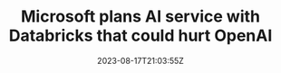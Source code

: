 ---
external: true
url: https://www.theinformation.com/articles/microsoft-plans-ai-service-with-databricks-that-could-hurt-openai
title: Microsoft plans AI service with Databricks that could hurt OpenAI
description: "Microsoft has hitched its wagon to OpenAI when it comes to selling artificial intelligence that can understand language and write emails, meeting summaries and slide decks. Now Microsoft has found a second horse to ride in the AI race: Databricks, which has positioned itself as a kind of anti-OpenAI."
date: 2023-08-17T21:03:55Z
icon: https://www.google.com/s2/favicons?domain=theinformation.com&sz=32
source: The Information
---